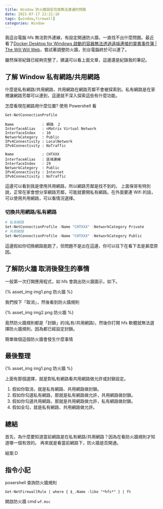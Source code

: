 ```yaml
---
title: Window 防火牆設定完成無法連通的問題
date: 2021-07-17 22:21:10
tags: [window,firewall]
categories: Window
---
```


我這台電腦 hfs 無法對外連線，有設定開通防火牆，一直找不出什麼問題。最近看了[Docker Desktop for Windows 啟動的容器無法透過遠端連接的靈異事件簿 | The Will Will Web](https://blog.miniasp.com/post/2021/06/14/Docker-Desktop-for-Windows-Windows-Firewall-Issues)，嘗試著調整防火牆，別台電腦終於可以連了。

雖然保哥紀錄已經夠完整了，建議可以看上面文章，這邊還是紀錄我的筆記。

<!--more-->


## 了解 Window 私有網路/共用網路

什麼是私有網路/共用網路，共用網路在網路芳鄰不會被探索到。私有網路是在家裡讓網路芳鄰可以連到，這邊就不深入探索這些有什麼功能。

怎麼看現在網路用什麼位置?
使用 Powershell 看
```
Get-NetConnectionProfile
```


```
Name             : 網路  2
InterfaceAlias   : nMatrix Virtual Network
InterfaceIndex   : 10
NetworkCategory  : Public
IPv4Connectivity : LocalNetwork
IPv6Connectivity : NoTraffic

Name             : CHTXXX
InterfaceAlias   : 區域連線
InterfaceIndex   : 29
NetworkCategory  : Public
IPv4Connectivity : Internet
IPv6Connectivity : NoTraffic
```

這邊可以看到我是使用共用網路，所以網路芳鄰是找不到的。
上面保哥有特別說，正常在家會想分享網路芳鄰，可能就要開私有網路。在外面要連 Wifi 的話，可以使用共用網路，可以看情況選擇。

### 切換共用網路/私有網路

```powershell
# 私有網路
Set-NetConnectionProfile -Name "CHTXXX" -NetworkCategory Private
# 共用網路
Set-NetConnectionProfile -Name "CHTXXX" -NetworkCategory Public
```

這邊假如你切換網路能跑了，但問題不是出在這邊，你可以往下在看下去是甚麼原因。

## 了解防火牆 取消後發生的事情

一般第一次打開應用程式，如 hfs 會跳出防火牆圖示，如下。

{% asset_img img1.png 防火牆 %}

我們按下「取消」，然後看到防火牆規則

{% asset_img img2.png 防火牆 %}

竟然防火牆規則都是「封鎖」的(私有/共用網路)，然後你打開 hfs 軟體就無法選擇防火牆規則，因為都已經設定封鎖。

簡單做個這個防火牆會發生什麼事情

## 最後整理

{% asset_img img1.png 防火牆 %}

上面有那個選擇，就是對私有網路看共用網路做允許或封鎖設定。

1. 假如你取消，就是私有網路、共用網路做封鎖。
2. 假如你勾選私有網路，那就是私有網路做允許，共用網路做封鎖。
3. 假如你勾選共用網路，那就是共用網路做允許，私有網路做封鎖。
4. 假如全勾，就是私有網路、共用網路做允許。

## 總結

首先，為什麼要知道當前網路是在私有網路/共用網路？因為在看防火牆規則才知道哪一個有效的。
再來就是看當前網路下，防火牆是否開通。

結案:D

## 指令小記

posershell 查詢防火牆規則
```
Get-NetFirewallRule | where { $_.Name -like "*hfs*" } | ft
```

開啟防火牆 cmd `wf.msc`